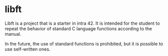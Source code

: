 # libft
Libft is a project that is a starter in intra 42.
It is intended for the student to repeat the behavior of standard C language functions according to the manual.

In the future, the use of standard functions is prohibited, but it is possible to use self-written ones.
